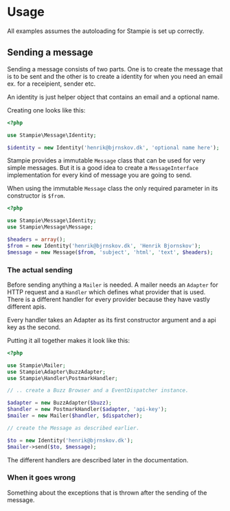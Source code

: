 Usage
=====

All examples assumes the autoloading for Stampie is set up correctly.

Sending a message
-----------------

Sending a message consists of two parts. One is to create the message that is to be sent
and the other is to create a identity for when you need an email ex. for a receipient, sender etc.

An identity is just helper object that contains an email and a optional name.

Creating one looks like this:

``` php
<?php

use Stampie\Message\Identity;

$identity = new Identity('henrik@bjrnskov.dk', 'optional name here');
```

Stampie provides a immutable `Message` class that can be used for very simple messages.
But it is a good idea to create a `MessageInterface` implementation for every kind of
message you are going to send.

When using the immutable `Message` class the only required parameter in its constructor is `$from`.

``` php
<?php

use Stampie\Message\Identity;
use Stampie\Message\Message;

$headers = array();
$from = new Identity('henrik@bjrnskov.dk', 'Henrik Bjornskov');
$message = new Message($from, 'subject', 'html', 'text', $headers);
```

### The actual sending

Before sending anything a `Mailer` is needed. A mailer needs an `Adapter` for HTTP request and a `Handler`
which defines what provider that is used. There is a different handler for every provider because they
have vastly different apis.

Every handler takes an Adapter as its first constructor argument and a api key as the second.

Putting it all together makes it look like this:

``` php
<?php

use Stampie\Mailer;
use Stampie\Adapter\BuzzAdapter;
use Stampie\Handler\PostmarkHandler;

// .. create a Buzz Browser and a EventDispatcher instance.

$adapter = new BuzzAdapter($buzz);
$handler = new PostmarkHandler($adapter, 'api-key');
$mailer = new Mailer($handler, $dispatcher);

// create the Message as described earlier.

$to = new Identity('henrik@bjrnskov.dk');
$mailer->send($to, $message);
```

The different handlers are described later in the documentation.

### When it goes wrong

Something about the exceptions that is thrown after the sending of the message.
